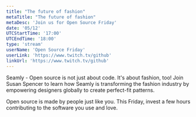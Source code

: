 ```yaml
---
title: "The future of fashion"
metaTitle: "The future of fashion"
metaDesc: 'Join us for Open Source Friday'
date: '05/12'
UTCStartTime: '17:00'
UTCEndTime: '18:00'
type: 'stream'
userName: 'Open Source Friday'
userLink: 'https://www.twitch.tv/github'
linkUrl: 'https://www.twitch.tv/github'
---
```


Seamly - Open source is not just about code. It's about fashion, too! Join Susan Spencer to learn how Seamly is transforming the fashion industry by empowering designers globally to create perfect-fit patterns.

Open source is made by people just like you. This Friday, invest a few hours contributing to the software you use and love.